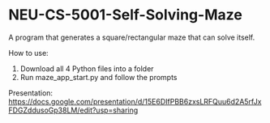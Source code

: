 # NEU-CS-5001-Self-Solving-Maze
A program that generates a square/rectangular maze that can solve itself.

How to use:
1. Download all 4 Python files into a folder
2. Run maze_app_start.py and follow the prompts

Presentation: https://docs.google.com/presentation/d/15E6DIfPBB6zxsLRFQuu6d2A5rfJxFDGZddusoGp38LM/edit?usp=sharing
